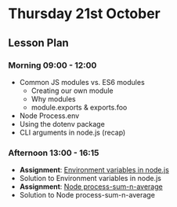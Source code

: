 # Thursday 21st October

## Lesson Plan

### Morning 09:00 - 12:00

+ Common JS modules vs. ES6 modules
  + Creating our own module
  + Why modules
  + module.exports & exports.foo
+ Node Process.env
+ Using the dotenv package
+ CLI arguments in node.js (recap)

### Afternoon 13:00 - 16:15

+ **Assignment**: [Environment variables in node.js](https://github.com/FrancoSpeziali/node-environment-variables)
+ Solution to Environment variables in node.js
+ **Assignment**: [Node process-sum-n-average](https://github.com/DigitalCareerInstitute/Node-process-sum-n-average)
+ Solution to Node process-sum-n-average
